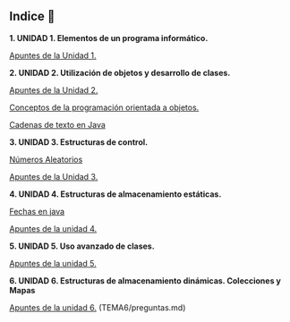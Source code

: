 
## Indice 🚀

**1. UNIDAD 1. Elementos de un programa informático.**

  [Apuntes de la Unidad 1.](TEMA1/Apuntes.md)

**2. UNIDAD 2. Utilización de objetos y desarrollo de clases.**

  [Apuntes de la Unidad 2.](TEMA2/Apuntes.md)

  [Conceptos de la programación orientada a objetos.](TEMA2/conceptosPOO.md)

  [Cadenas de texto en Java](TEMA2/Strings.md)

**3. UNIDAD 3. Estructuras de control.**
  
  [Números Aleatorios](TEMA3/Aleatorios.md)
  
  [Apuntes de la Unidad 3.](TEMA3/Apuntes.md)

**4. UNIDAD 4. Estructuras de almacenamiento estáticas.**

  [Fechas en java](TEMA4/FechasJava.md)

  [Apuntes de la unidad 4.](TEMA4/Apuntes.md)

**5. UNIDAD 5. Uso avanzado de clases.**

[Apuntes de la unidad 5.](TEMA5/Apuntes.md)

**6. UNIDAD 6. Estructuras de almacenamiento dinámicas. Colecciones y Mapas**

[Apuntes de la unidad 6.](TEMA6/Apuntes.md)
(TEMA6/preguntas.md)
